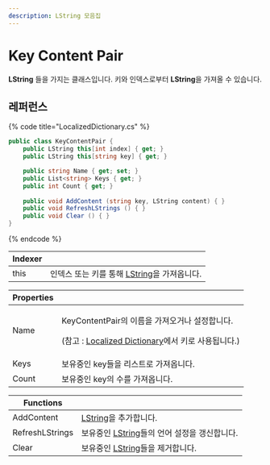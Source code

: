 ```yaml
---
description: LString 모음집
---
```


# Key Content Pair

**LString** 들을 가지는 클래스입니다. 키와 인덱스로부터 **LString**을 가져올 수 있습니다.

## 레퍼런스

{% code title="LocalizedDictionary.cs" %}
```csharp
public class KeyContentPair {
    public LString this[int index] { get; }
    public LString this[string key] { get; }

    public string Name { get; set; }
    public List<string> Keys { get; }
    public int Count { get; }
    
    public void AddContent (string key, LString content) { }
    public void RefreshLStrings () { }
    public void Clear () { }
}
```
{% endcode %}

| Indexer |                                                             |
| ------- | ----------------------------------------------------------- |
| this    | 인덱스 또는 키를 통해 [LString](../../lvalue/lvalue-type.md)을 가져옵니다. |

| Properties |                                                                                                         |
| ---------- | ------------------------------------------------------------------------------------------------------- |
| Name       | <p>KeyContentPair의 이름을 가져오거나 설정합니다. </p><p>(참고 : <a href="./">Localized Dictionary</a>에서 키로 사용됩니다.)</p> |
| Keys       | 보유중인 key들을 리스트로 가져옵니다.                                                                                  |
| Count      | 보유중인 key의 수를 가져옵니다.                                                                                     |

| Functions       |                                                             |
| --------------- | ----------------------------------------------------------- |
| AddContent      | [LString](../../lvalue/lvalue-type.md)을 추가합니다.              |
| RefreshLStrings | 보유중인 [LString](../../lvalue/lvalue-type.md)들의 언어 설정을 갱신합니다. |
| Clear           | 보유중인 [LString](../../lvalue/lvalue-type.md)들을 제거합니다.        |
